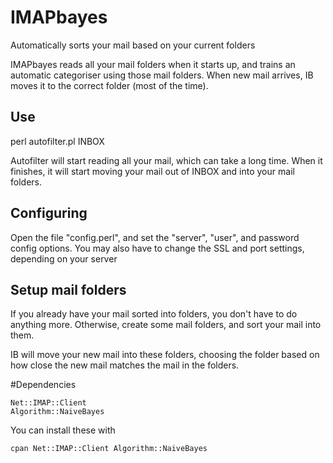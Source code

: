 # IMAPbayes
Automatically sorts your mail based on your current folders

IMAPbayes reads all your mail folders when it starts up, and trains an automatic categoriser using those mail folders.  When new mail arrives, IB moves it to the correct folder (most of the time).

## Use

   perl autofilter.pl INBOX

Autofilter will start reading all your mail, which can take a long time.  When it finishes, it will start moving your mail out of INBOX and into your mail folders.

## Configuring

Open the file "config.perl", and set the "server", "user", and password config options.  You may also have to change the SSL and port settings, depending on your server

## Setup mail folders

If you already have your mail sorted into folders, you don't have to do anything more.  Otherwise, create some mail folders, and sort your mail into them.

IB will move your new mail into these folders, choosing the folder based on how close the new mail matches the mail in the folders.

#Dependencies

    Net::IMAP::Client 
    Algorithm::NaiveBayes

You can install these with 

    cpan Net::IMAP::Client Algorithm::NaiveBayes
